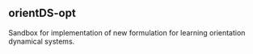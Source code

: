 ## orientDS-opt
Sandbox for implementation of new formulation for learning orientation dynamical systems.
